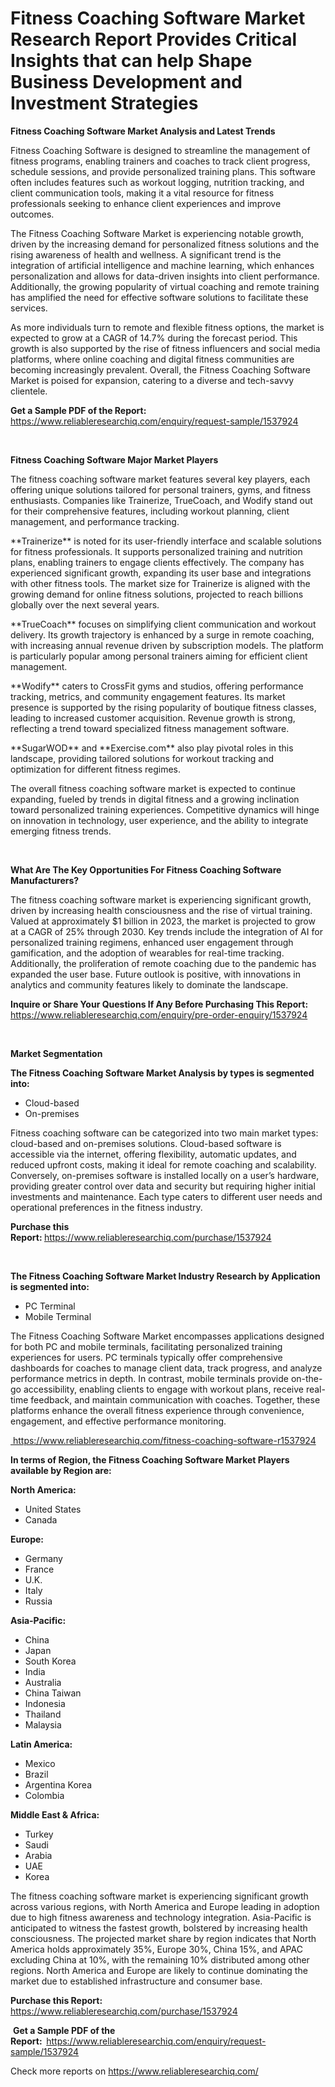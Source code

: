<p><h1>Fitness Coaching Software Market Research Report Provides Critical Insights that can help Shape Business Development and Investment Strategies</h1></p><p><strong>Fitness Coaching Software Market Analysis and Latest Trends</strong></p>
<p><p>Fitness Coaching Software is designed to streamline the management of fitness programs, enabling trainers and coaches to track client progress, schedule sessions, and provide personalized training plans. This software often includes features such as workout logging, nutrition tracking, and client communication tools, making it a vital resource for fitness professionals seeking to enhance client experiences and improve outcomes.</p><p>The Fitness Coaching Software Market is experiencing notable growth, driven by the increasing demand for personalized fitness solutions and the rising awareness of health and wellness. A significant trend is the integration of artificial intelligence and machine learning, which enhances personalization and allows for data-driven insights into client performance. Additionally, the growing popularity of virtual coaching and remote training has amplified the need for effective software solutions to facilitate these services.</p><p>As more individuals turn to remote and flexible fitness options, the market is expected to grow at a CAGR of 14.7% during the forecast period. This growth is also supported by the rise of fitness influencers and social media platforms, where online coaching and digital fitness communities are becoming increasingly prevalent. Overall, the Fitness Coaching Software Market is poised for expansion, catering to a diverse and tech-savvy clientele.</p></p>
<p><strong>Get a Sample PDF of the Report:&nbsp;</strong> <a href="https://www.reliableresearchiq.com/enquiry/request-sample/1537924?utm_campaign=2463&utm_medium=2&utm_source=Github&utm_content=ia&utm_term=10032025&utm_id=fitness-coaching-software">https://www.reliableresearchiq.com/enquiry/request-sample/1537924</a></p>
<p>&nbsp;</p>
<p><strong>Fitness Coaching Software Major Market Players</strong></p>
<p><p>The fitness coaching software market features several key players, each offering unique solutions tailored for personal trainers, gyms, and fitness enthusiasts. Companies like Trainerize, TrueCoach, and Wodify stand out for their comprehensive features, including workout planning, client management, and performance tracking.</p><p>**Trainerize** is noted for its user-friendly interface and scalable solutions for fitness professionals. It supports personalized training and nutrition plans, enabling trainers to engage clients effectively. The company has experienced significant growth, expanding its user base and integrations with other fitness tools. The market size for Trainerize is aligned with the growing demand for online fitness solutions, projected to reach billions globally over the next several years.</p><p>**TrueCoach** focuses on simplifying client communication and workout delivery. Its growth trajectory is enhanced by a surge in remote coaching, with increasing annual revenue driven by subscription models. The platform is particularly popular among personal trainers aiming for efficient client management.</p><p>**Wodify** caters to CrossFit gyms and studios, offering performance tracking, metrics, and community engagement features. Its market presence is supported by the rising popularity of boutique fitness classes, leading to increased customer acquisition. Revenue growth is strong, reflecting a trend toward specialized fitness management software.</p><p>**SugarWOD** and **Exercise.com** also play pivotal roles in this landscape, providing tailored solutions for workout tracking and optimization for different fitness regimes. </p><p>The overall fitness coaching software market is expected to continue expanding, fueled by trends in digital fitness and a growing inclination toward personalized training experiences. Competitive dynamics will hinge on innovation in technology, user experience, and the ability to integrate emerging fitness trends.</p></p>
<p>&nbsp;</p>
<p><strong>What Are The Key Opportunities For Fitness Coaching Software Manufacturers?</strong></p>
<p><p>The fitness coaching software market is experiencing significant growth, driven by increasing health consciousness and the rise of virtual training. Valued at approximately $1 billion in 2023, the market is projected to grow at a CAGR of 25% through 2030. Key trends include the integration of AI for personalized training regimens, enhanced user engagement through gamification, and the adoption of wearables for real-time tracking. Additionally, the proliferation of remote coaching due to the pandemic has expanded the user base. Future outlook is positive, with innovations in analytics and community features likely to dominate the landscape.</p></p>
<p><strong>Inquire or Share Your Questions If Any Before Purchasing This Report:</strong> <a href="https://www.reliableresearchiq.com/enquiry/pre-order-enquiry/1537924?utm_campaign=2463&utm_medium=2&utm_source=Github&utm_content=ia&utm_term=10032025&utm_id=fitness-coaching-software">https://www.reliableresearchiq.com/enquiry/pre-order-enquiry/1537924</a></p>
<p>&nbsp;</p>
<p><strong>Market Segmentation</strong></p>
<p><strong>The Fitness Coaching Software Market Analysis by types is segmented into:</strong></p>
<p><ul><li>Cloud-based</li><li>On-premises</li></ul></p>
<p><p>Fitness coaching software can be categorized into two main market types: cloud-based and on-premises solutions. Cloud-based software is accessible via the internet, offering flexibility, automatic updates, and reduced upfront costs, making it ideal for remote coaching and scalability. Conversely, on-premises software is installed locally on a user’s hardware, providing greater control over data and security but requiring higher initial investments and maintenance. Each type caters to different user needs and operational preferences in the fitness industry.</p></p>
<p><strong>Purchase this Report:&nbsp;</strong><a href="https://www.reliableresearchiq.com/purchase/1537924?utm_campaign=2463&utm_medium=2&utm_source=Github&utm_content=ia&utm_term=10032025&utm_id=fitness-coaching-software">https://www.reliableresearchiq.com/purchase/1537924</a></p>
<p>&nbsp;</p>
<p><strong>The Fitness Coaching Software Market Industry Research by Application is segmented into:</strong></p>
<p><ul><li>PC Terminal</li><li>Mobile Terminal</li></ul></p>
<p><p>The Fitness Coaching Software Market encompasses applications designed for both PC and mobile terminals, facilitating personalized training experiences for users. PC terminals typically offer comprehensive dashboards for coaches to manage client data, track progress, and analyze performance metrics in depth. In contrast, mobile terminals provide on-the-go accessibility, enabling clients to engage with workout plans, receive real-time feedback, and maintain communication with coaches. Together, these platforms enhance the overall fitness experience through convenience, engagement, and effective performance monitoring.</p></p>
<p><a href="https://www.reliableresearchiq.com/fitness-coaching-software-r1537924?utm_campaign=2463&utm_medium=2&utm_source=Github&utm_content=ia&utm_term=10032025&utm_id=fitness-coaching-software">&nbsp;https://www.reliableresearchiq.com/fitness-coaching-software-r1537924</a></p>
<p><strong>In terms of Region, the Fitness Coaching Software Market Players available by Region are:</strong></p>
<p>
    <p> <strong> North America: </strong>
        <ul>
            <li>United States</li>
            <li>Canada</li>
        </ul>
        </p> 
    <p> <strong> Europe: </strong>
        <ul>
            <li>Germany</li>
            <li>France</li>
            <li>U.K.</li>
            <li>Italy</li>
            <li>Russia</li>
        </ul>
        </p> 
    <p> <strong> Asia-Pacific: </strong>
        <ul>
            <li>China</li>
            <li>Japan</li>
            <li>South Korea</li>
            <li>India</li>
            <li>Australia</li>
            <li>China Taiwan</li>
            <li>Indonesia</li>
            <li>Thailand</li>
            <li>Malaysia</li>
        </ul>
        </p> 
    <p> <strong> Latin America: </strong>
        <ul>
            <li>Mexico</li>
            <li>Brazil</li>
            <li>Argentina Korea</li>
            <li>Colombia</li>
        </ul>
        </p> 
    <p> <strong> Middle East & Africa: </strong>
        <ul>
            <li>Turkey</li>
            <li>Saudi</li>
            <li>Arabia</li>
            <li>UAE</li>
            <li>Korea</li>
        </ul>
    </p>
    </p>
<p><p>The fitness coaching software market is experiencing significant growth across various regions, with North America and Europe leading in adoption due to high fitness awareness and technology integration. Asia-Pacific is anticipated to witness the fastest growth, bolstered by increasing health consciousness. The projected market share by region indicates that North America holds approximately 35%, Europe 30%, China 15%, and APAC excluding China at 10%, with the remaining 10% distributed among other regions. North America and Europe are likely to continue dominating the market due to established infrastructure and consumer base.</p></p>
<p><strong>Purchase this Report: </strong><a href="https://www.reliableresearchiq.com/purchase/1537924?utm_campaign=2463&utm_medium=2&utm_source=Github&utm_content=ia&utm_term=10032025&utm_id=fitness-coaching-software">https://www.reliableresearchiq.com/purchase/1537924</a></p>
<p>&nbsp;<strong>Get a Sample PDF of the Report:&nbsp;&nbsp;</strong><a href="https://www.reliableresearchiq.com/enquiry/request-sample/1537924?utm_campaign=2463&utm_medium=2&utm_source=Github&utm_content=ia&utm_term=10032025&utm_id=fitness-coaching-software">https://www.reliableresearchiq.com/enquiry/request-sample/1537924</a></p>
<p><strong></strong></p>
<p>Check more reports on <a href="https://www.reliableresearchiq.com/?utm_campaign=2463&utm_medium=2&utm_source=Github&utm_content=ia&utm_term=10032025&utm_id=fitness-coaching-software">https://www.reliableresearchiq.com/</a></p>